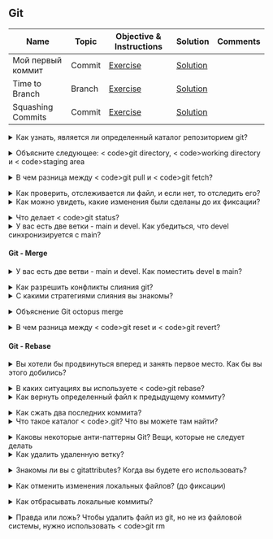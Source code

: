 ## Git

|Name|Topic|Objective & Instructions|Solution|Comments|
|--------|--------|------|----|----|
| Мой первый коммит | Commit | [Exercise](exercises/git/commit_01.md) | [Solution](exercises/git/solutions/commit_01_solution.md) | | |
| Time to Branch | Branch | [Exercise](exercises/git/branch_01.md) | [Solution](exercises/git/solutions/branch_01_solution.md) | | |
| Squashing Commits | Commit | [Exercise](exercises/git/squashing_commits.md) | [Solution](exercises/git/solutions/squashing_commits.md) | | |

<details>
<summary>Как узнать, является ли определенный каталог репозиторием git? </summary><br><b>

Вы можете проверить, существует ли каталог ".git".
</b></details>

<details>
<summary>Объясните следующее: < code>git directory</code>, < code>working directory</code> и < code>staging area</code></summary><br><b>

Этот ответ взят с сайта [git-scm.com](https://git-scm.com/book/en/v1/Getting-Started-Git-Basics#_the_three_states)

"Каталог Git" - это место, где Git хранит метаданные и базу данных объектов для вашего проекта. Это самая важная часть Git'а, и именно она копируется при клонировании репозитория с другого компьютера.

Рабочий каталог представляет собой один чек-аут одной версии проекта. Эти файлы извлекаются из сжатой базы данных в каталоге Git и помещаются на диск для использования или изменения.

Область постановки - это простой файл, обычно содержащийся в вашей директории Git, в котором хранится информация о том, что войдет в ваш следующий коммит. Иногда его называют индексом, но в последнее время становится стандартным называть его областью постановки".
</b></details>

<details>
<summary>В чем разница между < code>git pull</code> и < code>git fetch</code>? </summary><br><b>

Вкратце, git pull = git fetch + git merge

Когда вы запускаете git pull, он получает все изменения с удаленного или центрального сервера.
репозитория и прикрепляет его к соответствующей ветке в вашем локальном репозитории.

git fetch получает все изменения из удаленного хранилища, сохраняет изменения в
отдельную ветвь в вашем локальном репозитории
</b></details>

<details>
<summary>Как проверить, отслеживается ли файл, и если нет, то отследить его?</summary><br><b>

Существуют различные способы проверки того, отслеживается ли файл или нет:

  - `git ls-file <file>` -> код выхода 0 означает, что он отслежен
  - `git blame <file>`
  ...
</b></details>

<details>
<summary>Как можно увидеть, какие изменения были сделаны до их фиксации?</summary><br><b>

`git diff``.
</b></details>

<details>
<summary>Что делает < code>git status</code>? </summary><br><b>
</b></details>

<details>
<summary>У вас есть две ветки - main и devel. Как убедиться, что devel синхронизируется с main? </summary><br><b>

```
git checkout main
git pull
git checkout devel
git merge main
```
</b></details>

#### Git - Merge

<details>
<summary>У вас есть две ветви - main и devel. Как поместить devel в main? </summary><br><b>

git checkout main
git merge devel
git push origin main
</b></details>

<details>
<summary>Как разрешить конфликты слияния git? </summary><br><b>

< p>
Сначала вы открываете файлы, которые находятся в конфликте, и определяете, в чем заключается конфликт.
Далее, исходя из того, что принято в вашей компании или команде, вы либо обсуждаете с вашим
коллеги по конфликтам или разрешить их самостоятельно
После разрешения конфликтов вы добавляете файлы с помощью `git add <имя_файла>`.
Наконец, вы запускаете `git rebase --continue`.
</p>
</b></details>

<details>
<summary>С какими стратегиями слияния вы знакомы? </summary><br><b>

Упоминания двух или трех должно быть достаточно, и, вероятно, будет полезно упомянуть, что "рекурсивный" - это тот, который используется по умолчанию.

рекурсивный
решить
наш
их

Эта страница объясняет это лучше всего: https://git-scm.com/docs/merge-strategies
</b></details>

<details>
<summary>Объяснение Git octopus merge</summary><br><b>

Наверное, хорошо бы упомянуть, что это:

  * Это хорошо для случаев слияния более чем одной ветки (а также по умолчанию для таких случаев)
  * В основном он предназначен для объединения ветвей тем вместе

Это отличная статья о слиянии осьминогов: http://www.freblogg.com/2016/12/git-octopus-merge.html.
</b></details>

<details>
<summary>В чем разница между < code>git reset</code> и < code>git revert</code>? </summary><br><b>

< p>

`git revert` создает новый коммит, который отменяет изменения последнего коммита.

`git reset` зависит от использования, может изменить индекс или изменить коммит, который возглавляет ветвь.
в настоящее время указывает на.
</p>
</b></details>

#### Git - Rebase

<details>
<summary>Вы хотели бы продвинуться вперед и занять первое место. Как бы вы этого добились? </summary><br><b>

Использование команды `git rebase`
</b></details>

<details>
<summary>В каких ситуациях вы используете < code>git rebase</code>? </summary><br><b>
</b></details>

<details>
<summary>Как вернуть определенный файл к предыдущему коммиту?</summary><br><b>

```
git checkout HEAD~1 -- /path/of/the/file
```
</b></details>

<details>
<summary>Как сжать два последних коммита?</summary><br><b>
</b></details>

<details>
<summary>Что такое каталог < code>.git</code>? Что вы можете там найти? </summary><br><b>
  В папке   < code>.git</code> содержится вся информация, необходимая для работы вашего проекта в системе контроля версий, а также вся информация о коммитах, адресе удаленного репозитория и т. д. Все они присутствуют в этой папке. Она также содержит журнал, в котором хранится история коммитов, чтобы вы могли откатиться к истории.


Эта информация скопирована с [https://stackoverflow.com/questions/29217859/what-is-the-git-folder](https://stackoverflow.com/questions/29217859/what-is-the-git-folder)
</b></details>

<details>
<summary>Каковы некоторые анти-паттерны Git? Вещи, которые не следует делать</summary><br><b>

  * Не ждать слишком долго между коммитами
  * Не удалять каталог .git :)
</b></details>

<details>
<summary>Как удалить удаленную ветку?</summary><br><b>

Вы удаляете удаленную ветвь с помощью этого синтаксиса:

git push origin :[имя_ветви]
</b></details>

<details>
<summary>Знакомы ли вы с gitattributes? Когда вы будете его использовать? </summary><br><b>

gitattributes позволяет определять атрибуты для каждого имени пути или шаблона пути.< br>

Вы можете использовать его, например, для контроля конечных строк в файлах. В системах на базе Windows и Unix для новых строк используются разные символы (\r\n и \n соответственно). Поэтому, используя gitattributes, мы можем выровнять их для Windows и Unix с помощью `* text=auto` в .gitattributes для всех, кто работает с git. Таким образом, если вы используете Git-проект в Windows, вы получите \r\n, а если в Unix или Linux, то \n.
</b></details>

<details>
<summary>Как отменить изменения локальных файлов? (до фиксации)</summary><br><b>

`git checkout -- <имя_файла>`
</b></details>

<details>
<summary>Как отбрасывать локальные коммиты?</summary><br><b>

`git reset HEAD~1` для удаления последнего коммита
Если вы хотите также отменить изменения, вы `git reset --hard``.
</b></details>

<details>
<summary> Правда или ложь? Чтобы удалить файл из git, но не из файловой системы, нужно использовать < code>git rm </code></summary><br><b>

Ложь. Если вы хотите сохранить файл в вашей файловой системе, используйте `git reset <имя_файла>`.
</b></details>
